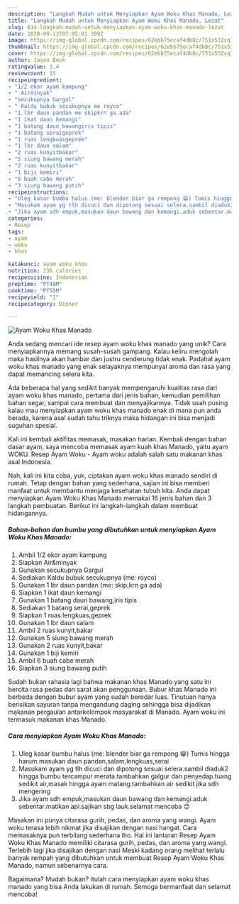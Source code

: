```yaml
---
description: "Langkah Mudah untuk Menyiapkan Ayam Woku Khas Manado, Lezat"
title: "Langkah Mudah untuk Menyiapkan Ayam Woku Khas Manado, Lezat"
slug: 614-langkah-mudah-untuk-menyiapkan-ayam-woku-khas-manado-lezat
date: 2020-09-13T07:05:01.399Z
image: https://img-global.cpcdn.com/recipes/62ebb75ecaf4db8c/751x532cq70/ayam-woku-khas-manado-foto-resep-utama.jpg
thumbnail: https://img-global.cpcdn.com/recipes/62ebb75ecaf4db8c/751x532cq70/ayam-woku-khas-manado-foto-resep-utama.jpg
cover: https://img-global.cpcdn.com/recipes/62ebb75ecaf4db8c/751x532cq70/ayam-woku-khas-manado-foto-resep-utama.jpg
author: Jason Beck
ratingvalue: 3.4
reviewcount: 15
recipeingredient:
- "1/2 ekor ayam kampung"
- " Airminyak"
- "secukupnya Gargul"
- " Kaldu bubuk secukupnya me royco"
- "1 lbr daun pandan me skipkrn ga ada"
- "1 ikat daun kemangi"
- "1 batang daun bawangiris tipis"
- "1 batang seraigeprek"
- "1 ruas lengkuasgeprek"
- "1 lbr daun salam"
- "2 ruas kunyitbakar"
- "5 siung bawang merah"
- "2 ruas kunyitbakar"
- "1 biji kemiri"
- "6 buah cabe merah"
- "3 siung bawang putih"
recipeinstructions:
- "Uleg kasar bumbu halus (me: blender biar ga rempong 😁) Tumis hingga harum.masukan daun pandan,salam,lengkuas,serai"
- "Masukam ayam yg tlh dicuci dan dipotong sesuai selera.sambil diaduk2 hingga bumbu tercampur merata.tambahkan galgur dan penyedap.tuang sedikit air,masak hingga ayam matang.tambahkan air sedikit jika sdh mengering"
- "Jika ayam sdh empuk,masukan daun bawang dan kemangi.aduk sebentar.matikan api.sajikan sbg lauk.selamat mencoba 😊"
categories:
- Resep
tags:
- ayam
- woku
- khas

katakunci: ayam woku khas 
nutrition: 236 calories
recipecuisine: Indonesian
preptime: "PT40M"
cooktime: "PT55M"
recipeyield: "1"
recipecategory: Dinner

---
```



![Ayam Woku Khas Manado](https://img-global.cpcdn.com/recipes/62ebb75ecaf4db8c/751x532cq70/ayam-woku-khas-manado-foto-resep-utama.jpg)

Anda sedang mencari ide resep ayam woku khas manado yang unik? Cara menyiapkannya memang susah-susah gampang. Kalau keliru mengolah maka hasilnya akan hambar dan justru cenderung tidak enak. Padahal ayam woku khas manado yang enak selayaknya mempunyai aroma dan rasa yang dapat memancing selera kita.

Ada beberapa hal yang sedikit banyak mempengaruhi kualitas rasa dari ayam woku khas manado, pertama dari jenis bahan, kemudian pemilihan bahan segar, sampai cara membuat dan menyajikannya. Tidak usah pusing kalau mau menyiapkan ayam woku khas manado enak di mana pun anda berada, karena asal sudah tahu triknya maka hidangan ini bisa menjadi suguhan spesial.

Kali ini kembali aktifitas memasak, masakan harian. Kembali dengan bahan dasar ayam, saya mencoba memasak ayam kuah khas Manado, yaitu ayam WOKU. Resep Ayam Woku - Ayam woku adalah salah satu makanan khas asal Indonesia.


Nah, kali ini kita coba, yuk, ciptakan ayam woku khas manado sendiri di rumah. Tetap dengan bahan yang sederhana, sajian ini bisa memberi manfaat untuk membantu menjaga kesehatan tubuh kita. Anda dapat menyiapkan Ayam Woku Khas Manado memakai 16 jenis bahan dan 3 langkah pembuatan. Berikut ini langkah-langkah dalam membuat hidangannya.

<!--inarticleads1-->

##### Bahan-bahan dan bumbu yang dibutuhkan untuk menyiapkan Ayam Woku Khas Manado:

1. Ambil 1/2 ekor ayam kampung
1. Siapkan  Air&amp;minyak
1. Gunakan secukupnya Gargul
1. Sediakan  Kaldu bubuk secukupnya (me: royco)
1. Gunakan 1 lbr daun pandan (me: skip,krn ga ada)
1. Siapkan 1 ikat daun kemangi
1. Gunakan 1 batang daun bawang,iris tipis
1. Sediakan 1 batang serai,geprek
1. Siapkan 1 ruas lengkuas,geprek
1. Gunakan 1 lbr daun salam
1. Ambil 2 ruas kunyit,bakar
1. Gunakan 5 siung bawang merah
1. Gunakan 2 ruas kunyit,bakar
1. Gunakan 1 biji kemiri
1. Ambil 6 buah cabe merah
1. Siapkan 3 siung bawang putih


Sudah bukan rahasia lagi bahwa makanan khas Manado yang satu ini bercita rasa pedas dan sarat akan penggunaan. Bubur khas Manado ini berbeda dengan bubur ayam yang sudah beredar luas. Tinutuan hanya berisikan sayuran tanpa mengandung daging sehingga bisa dijadikan makanan pergaulan antarkelompok masyarakat di Manado. Ayam woku ini termasuk makanan khas Manado. 

<!--inarticleads2-->

##### Cara menyiapkan Ayam Woku Khas Manado:

1. Uleg kasar bumbu halus (me: blender biar ga rempong 😁) Tumis hingga harum.masukan daun pandan,salam,lengkuas,serai
1. Masukam ayam yg tlh dicuci dan dipotong sesuai selera.sambil diaduk2 hingga bumbu tercampur merata.tambahkan galgur dan penyedap.tuang sedikit air,masak hingga ayam matang.tambahkan air sedikit jika sdh mengering
1. Jika ayam sdh empuk,masukan daun bawang dan kemangi.aduk sebentar.matikan api.sajikan sbg lauk.selamat mencoba 😊


Masakan ini punya citarasa gurih, pedas, dan aroma yang wangi. Ayam woku terasa lebih nikmat jika disajikan dengan nasi hangat. Cara memasaknya pun terbilang sederhana lho. Hal ini lantaran Resep Ayam Woku Khas Manado memiliki citarasa gurih, pedas, dan aroma yang wangi. Terlebih lagi jika disajikan dengan nasi Meski kadang orang melihat terlalu banyak rempah yang dibutuhkan untuk membuat Resep Ayam Woku Khas Manado, namun sebenarnya cara. 

Bagaimana? Mudah bukan? Itulah cara menyiapkan ayam woku khas manado yang bisa Anda lakukan di rumah. Semoga bermanfaat dan selamat mencoba!
